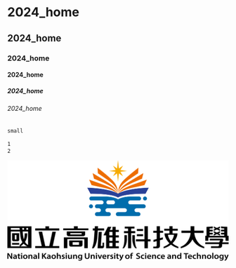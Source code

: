 # 2024_home
## 2024_home
### 2024_home
#### 2024_home
##### 2024_home
###### 2024_home

`small`
```big
1
2
```
![NKUST](nkust.png "NKUST")
